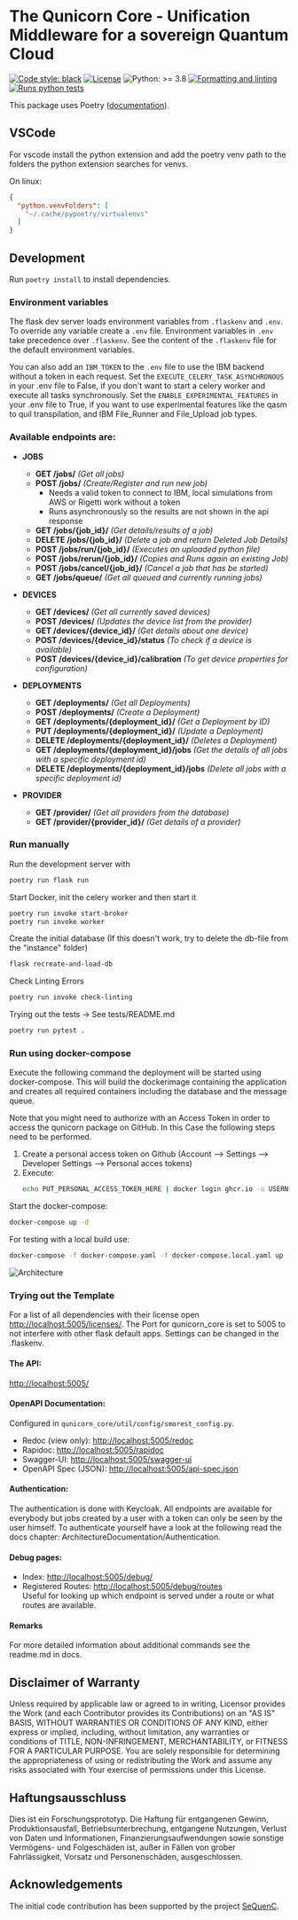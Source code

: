 # The Qunicorn Core - Unification Middleware for a sovereign Quantum Cloud

[![Code style: black](https://img.shields.io/badge/code%20style-black-000000.svg)](https://github.com/psf/black)
[![License](https://img.shields.io/badge/License-Apache%202.0-blue.svg)](https://opensource.org/licenses/Apache-2.0)
![Python: >= 3.8](https://img.shields.io/badge/python-^3.8-blue)
[![Formatting and linting](https://github.com/SeQuenC-Consortium/qunicorn-core/actions/workflows/formatting-linting.yml/badge.svg)](https://github.com/SeQuenC-Consortium/qunicorn-core/actions/workflows/formatting-linting.yml)
[![Runs python tests](https://github.com/SeQuenC-Consortium/qunicorn-core/actions/workflows/run-pytests.yml/badge.svg)](https://github.com/SeQuenC-Consortium/qunicorn-core/actions/workflows/run-pytests.yml)

This package uses Poetry ([documentation](https://python-poetry.org/docs/)).

## VSCode

For vscode install the python extension and add the poetry venv path to the folders the python extension searches for
venvs.

On linux:

```json
{
  "python.venvFolders": [
    "~/.cache/pypoetry/virtualenvs"
  ]
}
```

## Development

Run `poetry install` to install dependencies.

### Environment variables

The flask dev server loads environment variables from `.flaskenv` and `.env`.
To override any variable create a `.env` file.
Environment variables in `.env` take precedence over `.flaskenv`.
See the content of the `.flaskenv` file for the default environment variables.

You can also add an `IBM_TOKEN` to the `.env` file to use the IBM backend without a token in each request.
Set the `EXECUTE_CELERY_TASK_ASYNCHRONOUS` in your .env file to False, if you don't want to start a
celery worker and execute all tasks synchronously.
Set the `ENABLE_EXPERIMENTAL_FEATURES` in your .env file to True, if you want to use experimental features like
the qasm to quil transpilation, and IBM File_Runner and File_Upload job types.

### Available endpoints are:

* **JOBS**
    * **GET /jobs/** *(Get all jobs)*
    * **POST /jobs/** *(Create/Register and run new job)*
        * Needs a valid token to connect to IBM, local simulations from AWS or Rigetti work without a token
        * Runs asynchronously so the results are not shown in the api response
    * **GET /jobs/{job_id}/** *(Get details/results of a job)*
    * **DELETE /jobs/{job_id}/** *(Delete a job and return Deleted Job Details)*
    * **POST /jobs/run/{job_id}/** *(Executes an uploaded python file)*
    * **POST /jobs/rerun/{job_id}/** *(Copies and Runs again an existing Job)*
    * **POST /jobs/cancel/{job_id}/** *(Cancel a job that has be started)*
    * **GET /jobs/queue/** *(Get all queued and currently running jobs)*

* **DEVICES**
    * **GET /devices/** *(Get all currently saved devices)*
    * **POST /devices/** *(Updates the device list from the provider)*
    * **GET /devices/{device_id}/** *(Get details about one device)*
    * **POST /devices/{device_id}/status** *(To check if a device is available)*
    * **POST /devices/{device_id}/calibration** *(To get device properties for configuration)*

* **DEPLOYMENTS**
    * **GET /deployments/** *(Get all Deployments)*
    * **POST /deployments/** *(Create a Deployment)*
    * **GET /deployments/{deployment_id}/** *(Get a Deployment by ID)*
    * **PUT /deployments/{deployment_id}/** *(Update a Deployment)*
    * **DELETE /deployments/{deployment_id}/** *(Deletes a Deployment)*
    * **GET /deployments/{deployment_id}/jobs** *(Get the details of all jobs with a specific deployment id)*
    * **DELETE /deployments/{deployment_id}/jobs** *(Delete all jobs with a specific deployment id)*

* **PROVIDER**
    * **GET /provider/** *(Get all providers from the database)*
    * **GET /provider/{provider_id}/** *(Get details of a provider)*


### Run manually

Run the development server with

```bash
poetry run flask run
```

Start Docker, init the celery worker and then start it

```bash
poetry run invoke start-broker
poetry run invoke worker
```

Create the initial database (If this doesn't work, try to delete the db-file from the "instance" folder)

```bash
flask recreate-and-load-db
```

Check Linting Errors

```bash
poetry run invoke check-linting
```

Trying out the tests -> See tests/README.md

```bash
poetry run pytest .
```

### Run using docker-compose

Execute the following command the deployment will be started using docker-compose. This will build the dockerimage
containing the application and creates all required containers including the database and the message queue.

Note that you might need to authorize with an Access Token in order to access the qunicorn package on GitHub.
In this Case the following steps need to be performed.

1. Create a personal access token on Github (Account --> Settings --> Developer Settings --> Personal acces tokens)
2. Execute:
    ```bash
   echo PUT_PERSONAL_ACCESS_TOKEN_HERE | docker login ghcr.io -u USERNAME --password-stdin
   ```

Start the docker-compose:

```bash
docker-compose up -d
```

For testing with a local build use:

```bash
docker-compose -f docker-compose.yaml -f docker-compose.local.yaml up -d
```

![Architecture](docker-compose-architecture.svg)

### Trying out the Template

For a list of all dependencies with their license open <http://localhost:5005/licenses/>.
The Port for qunicorn_core is set to 5005 to not interfere with other flask default apps.
Settings can be changed in the .flaskenv.

#### The API:

<http://localhost:5005/>

#### OpenAPI Documentation:

Configured in `qunicorn_core/util/config/smorest_config.py`.

* Redoc (view only): <http://localhost:5005/redoc>
* Rapidoc: <http://localhost:5005/rapidoc>
* Swagger-UI: <http://localhost:5005/swagger-ui>
* OpenAPI Spec (JSON): <http://localhost:5005/api-spec.json>

#### Authentication:

The authentication is done with Keycloak.
All endpoints are available for everybody but jobs created by a user with a token can only be seen by the user himself.
To authenticate yourself have a look at the following read the docs chapter: ArchitectureDocumentation/Authentication.

#### Debug pages:

* Index: <http://localhost:5005/debug/>
* Registered Routes: <http://localhost:5005/debug/routes>\
  Useful for looking up which endpoint is served under a route or what routes are available.

#### Remarks

For more detailed information about additional commands see the readme.md in docs.

## Disclaimer of Warranty

Unless required by applicable law or agreed to in writing, Licensor provides the Work (and each Contributor provides its
Contributions) on an "AS IS" BASIS, WITHOUT WARRANTIES OR CONDITIONS OF ANY KIND, either express or implied, including,
without limitation, any warranties or conditions of TITLE, NON-INFRINGEMENT, MERCHANTABILITY, or FITNESS FOR A
PARTICULAR PURPOSE. You are solely responsible for determining the appropriateness of using or redistributing the Work
and assume any risks associated with Your exercise of permissions under this License.

## Haftungsausschluss

Dies ist ein Forschungsprototyp. Die Haftung für entgangenen Gewinn, Produktionsausfall, Betriebsunterbrechung,
entgangene Nutzungen, Verlust von Daten und Informationen, Finanzierungsaufwendungen sowie sonstige Vermögens- und
Folgeschäden ist, außer in Fällen von grober Fahrlässigkeit, Vorsatz und Personenschäden, ausgeschlossen.

## Acknowledgements

The initial code contribution has been supported by the
project [SeQuenC](https://www.iaas.uni-stuttgart.de/forschung/projekte/sequenc/).
